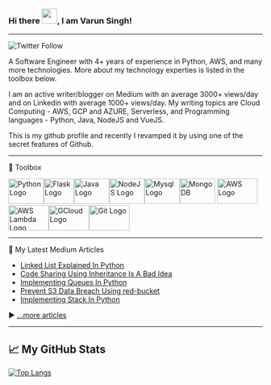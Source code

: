 ### Hi there <img src="https://raw.githubusercontent.com/MartinHeinz/MartinHeinz/master/wave.gif" width="30px">, I am Varun Singh!

---

![Twitter Follow](https://img.shields.io/twitter/follow/varunsh89?style=social)

A Software Engineer with 4+ years of experience in Python, AWS, and many more technologies. More about my technology experties is listed in the toolbox below.

I am an active writer/blogger on Medium with an average 3000+ views/day and on Linkedin with average 1000+ views/day. My writing topics are Cloud Computing - AWS, GCP and AZURE, Serverless, and Programming languages - Python, Java, NodeJS and VueJS.

This is my github profile and recently I revamped it by using one of the secret features of Github.

---

🧰 Toolbox

<img src="https://cdn.worldvectorlogo.com/logos/python-5.svg" alt="Python Logo" width="70" height="50"/><img src="https://cdn.worldvectorlogo.com/logos/flask.svg" alt="Flask Logo" width="60" height="50"/><img src="https://cdn.worldvectorlogo.com/logos/java-4.svg" alt="Java Logo" width="70" height="50"/><img src="https://cdn.worldvectorlogo.com/logos/nodejs-2.svg" alt="NodeJS Logo" width="70" height="50"/><img src="https://cdn.worldvectorlogo.com/logos/mysql-3.svg" alt="Mysql Logo" width="70" height="50"/><img src="https://cdn.worldvectorlogo.com/logos/mongodb-icon-1.svg" alt="MongoDB" width="70" height="50"/> <img src="https://cdn.worldvectorlogo.com/logos/aws-2.svg" alt="AWS Logo" width="80" height="50"/> <img src="https://cdn.worldvectorlogo.com/logos/aws-lambda-1.svg" alt="AWS Lambda Logo" width="80" height="50"/><img src="https://cdn.worldvectorlogo.com/logos/google-cloud-2.svg" alt="GCloud Logo" width="80" height="50"/><img src="https://cdn.worldvectorlogo.com/logos/github-icon.svg" alt="Git Logo" width="80" height="50"/>

---

📘 My Latest Medium Articles

<!-- BLOG-POST-LIST:START -->
- [Linked List Explained In Python](https://varun-singh-01.medium.com/linked-list-explained-in-python-48836dfe1a18?source=rss-9d07645b14c4------2)
- [Code Sharing Using Inheritance Is A Bad Idea](https://varun-singh-01.medium.com/code-sharing-using-inheritance-is-a-bad-idea-68a08a0a1507?source=rss-9d07645b14c4------2)
- [Implementing Queues In Python](https://varun-singh-01.medium.com/implementing-queues-in-python-9868793a24b0?source=rss-9d07645b14c4------2)
- [Prevent S3 Data Breach Using red-bucket](https://aws.plainenglish.io/prevent-s3-data-breach-using-red-bucket-b5090fa47abf?source=rss-9d07645b14c4------2)
- [Implementing Stack In Python](https://varun-singh-01.medium.com/implementing-stack-in-python-250e5659e40b?source=rss-9d07645b14c4------2)
<!-- BLOG-POST-LIST:END -->

▶ [...more articles](https://varun-singh-01.medium.com/)

---

## &#x1f4c8; My GitHub Stats

[![Top Langs](https://github-readme-stats.vercel.app/api/top-langs/?username=varun-singh-01&langs_count=5&exclude_repo=pandas&layout=compact&theme=radical)](https://github.com/anuraghazra/github-readme-stats) 
<!-- [![Varun's GitHub stats](https://github-readme-stats.vercel.app/api?username=varun-singh-01&count_private=true&hide=contribs,prs&show_icons=true&theme=radical)](https://github.com/anuraghazra/github-readme-stats) -->

